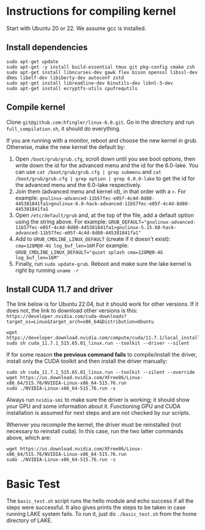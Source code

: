 # Instructions for compiling kernel

Start with Ubuntu 20 or 22. We assume gcc is installed.

## Install dependencies

```
sudo apt-get update
sudo apt-get -y install build-essential tmux git pkg-config cmake zsh
sudo apt-get install libncurses-dev gawk flex bison openssl libssl-dev dkms libelf-dev libiberty-dev autoconf zstd
sudo apt-get install libreadline-dev binutils-dev libnl-3-dev
sudo apt-get install ecryptfs-utils cpufrequtils 
```

## Compile kernel

Clone `git@github.com:hfingler/linux-6.0.git`.
Go in the directory and run `full_compilation.sh`, it should do everything.

If you are running with a monitor, reboot and choose the new kernel in grub.
Otherwise, make the new kernel the default by:
1. Open `/boot/grub/grub.cfg`, scroll down until you see boot options, then write down the id for the advanced menu and the id for the 6.0-lake.
You can use `cat /boot/grub/grub.cfg | grep submenu` and `cat /boot/grub/grub.cfg | grep option | grep 6.0.0-lake` to get the id for the advanced menu and  the 6.0-lake respectively.
3. Join them (advanced menu and kernel id), in that order with a `>`. For example:
`gnulinux-advanced-11b57fec-e05f-4c4d-8d80-445381841fa1>gnulinux-6.0-hack-advanced-11b57fec-e05f-4c4d-8d80-445381841fa1`
3. Open `/etc/default/grub` and, at the top of the file, add a default option using the string above. For example:
`GRUB_DEFAULT="gnulinux-advanced-11b57fec-e05f-4c4d-8d80-445381841fa1>gnulinux-5.15.68-hack-advanced-11b57fec-e05f-4c4d-8d80-445381841fa1"`
4. Add to `GRUB_CMDLINE_LINUX_DEFAULT` (create if it doesn't exist): `cma=128M@0-4G log_buf_len=16M`
For example: `GRUB_CMDLINE_LINUX_DEFAULT="quiet splash cma=128M@0-4G log_buf_len=16M"`
5. Finally, run `sudo update-grub`. Reboot and make sure the lake kernel is right by running `uname -r`


## Install CUDA 11.7 and driver

The link below is for Ubuntu 22.04, but it should work for other versions.
If it does not, the link to download other versions is this:
`https://developer.nvidia.com/cuda-downloads?target_os=Linux&target_arch=x86_64&Distribution=Ubuntu`

```
wget https://developer.download.nvidia.com/compute/cuda/11.7.1/local_installers/cuda_11.7.1_515.65.01_linux.run
sudo sh cuda_11.7.1_515.65.01_linux.run --toolkit --driver --silent
```
If for some reason **the previous command fails** to compile/install the driver, install only the CUDA toolkit and then
install the driver manually:
```
sudo sh cuda_11.7.1_515.65.01_linux.run --toolkit --silent --override
wget https://us.download.nvidia.com/XFree86/Linux-x86_64/515.76/NVIDIA-Linux-x86_64-515.76.run
sudo ./NVIDIA-Linux-x86_64-515.76.run -s
```

Always run `nvidia-smi` to make sure the driver is working; it should show your GPU and some information about it. 
Functioning GPU and CUDA installation is assumed for next steps and are not checked by our scripts.

Whenver you recompile the kernel, the driver must be reinstalled (not necessary to reinstall cuda).
In this case, run the two latter commands above, which are:
```
wget https://us.download.nvidia.com/XFree86/Linux-x86_64/515.76/NVIDIA-Linux-x86_64-515.76.run
sudo ./NVIDIA-Linux-x86_64-515.76.run -s
```


# Basic Test

The `basic_test.sh` script runs the hello module and echo success if all the steps were successful. It also gives prints the steps to be taken in case running LAKE system fails. To run it, just do `./basic_test.sh` from the home directory of LAKE.